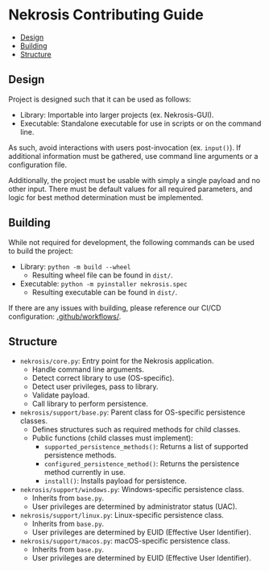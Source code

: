 # Nekrosis Contributing Guide

* [Design](#design)
* [Building](#building)
* [Structure](#structure)


## Design

Project is designed such that it can be used as follows:
- Library: Importable into larger projects (ex. Nekrosis-GUI).
- Executable: Standalone executable for use in scripts or on the command line.

As such, avoid interactions with users post-invocation (ex. `input()`). If additional information must be gathered, use command line arguments or a configuration file.

Additionally, the project must be usable with simply a single payload and no other input. There must be default values for all required parameters, and logic for best method determination must be implemented.


## Building

While not required for development, the following commands can be used to build the project:
- Library: `python -m build --wheel`
  - Resulting wheel file can be found in `dist/`.
- Executable: `python -m pyinstaller nekrosis.spec`
  - Resulting executable can be found in `dist/`.

If there are any issues with building, please reference our CI/CD configuration: [.github/workflows/](.github/workflows/).


## Structure

- `nekrosis/core.py`: Entry point for the Nekrosis application.
  - Handle command line arguments.
  - Detect correct library to use (OS-specific).
  - Detect user privileges, pass to library.
  - Validate payload.
  - Call library to perform persistence.
- `nekrosis/support/base.py`: Parent class for OS-specific persistence classes.
  - Defines structures such as required methods for child classes.
  - Public functions (child classes must implement):
    - `supported_persistence_methods()`: Returns a list of supported persistence methods.
    - `configured_persistence_method()`: Returns the persistence method currently in use.
    - `install()`: Installs payload for persistence.
- `nekrosis/support/windows.py`: Windows-specific persistence class.
  - Inherits from `base.py`.
  - User privileges are determined by administrator status (UAC).
- `nekrosis/support/linux.py`: Linux-specific persistence class.
  - Inherits from `base.py`.
  - User privileges are determined by EUID (Effective User Identifier).
- `nekrosis/support/macos.py`: macOS-specific persistence class.
  - Inherits from `base.py`.
  - User privileges are determined by EUID (Effective User Identifier).